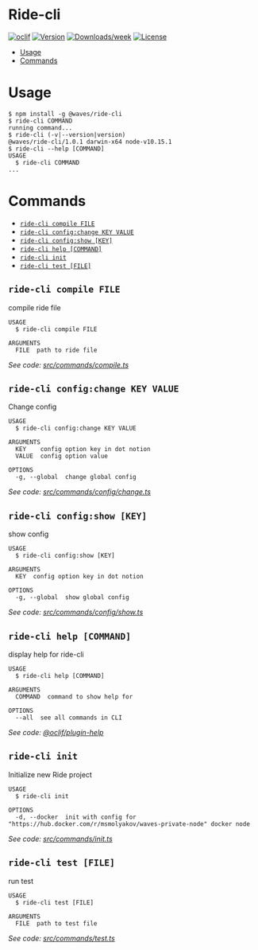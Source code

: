 Ride-cli
=========



[![oclif](https://img.shields.io/badge/cli-oclif-brightgreen.svg)](https://oclif.io)
[![Version](https://img.shields.io/npm/v/@waves/ride-cli.svg)](https://npmjs.org/package/@waves/ride-cli)
[![Downloads/week](https://img.shields.io/npm/dw/@waves/ride-cli.svg)](https://npmjs.org/package/@waves/ride-cli)
[![License](https://img.shields.io/npm/l/@waves/ride-cli.svg)](https://github.com/wavesplatform/ride-cli/blob/master/package.json)

<!-- toc -->
* [Usage](#usage)
* [Commands](#commands)
<!-- tocstop -->
# Usage
<!-- usage -->
```sh-session
$ npm install -g @waves/ride-cli
$ ride-cli COMMAND
running command...
$ ride-cli (-v|--version|version)
@waves/ride-cli/1.0.1 darwin-x64 node-v10.15.1
$ ride-cli --help [COMMAND]
USAGE
  $ ride-cli COMMAND
...
```
<!-- usagestop -->
# Commands
<!-- commands -->
* [`ride-cli compile FILE`](#ride-cli-compile-file)
* [`ride-cli config:change KEY VALUE`](#ride-cli-configchange-key-value)
* [`ride-cli config:show [KEY]`](#ride-cli-configshow-key)
* [`ride-cli help [COMMAND]`](#ride-cli-help-command)
* [`ride-cli init`](#ride-cli-init)
* [`ride-cli test [FILE]`](#ride-cli-test-file)

## `ride-cli compile FILE`

compile ride file

```
USAGE
  $ ride-cli compile FILE

ARGUMENTS
  FILE  path to ride file
```

_See code: [src/commands/compile.ts](https://github.com/wavesplatform/ride-cli/blob/v1.0.1/src/commands/compile.ts)_

## `ride-cli config:change KEY VALUE`

Change config

```
USAGE
  $ ride-cli config:change KEY VALUE

ARGUMENTS
  KEY    config option key in dot notion
  VALUE  config option value

OPTIONS
  -g, --global  change global config
```

_See code: [src/commands/config/change.ts](https://github.com/wavesplatform/ride-cli/blob/v1.0.1/src/commands/config/change.ts)_

## `ride-cli config:show [KEY]`

show config

```
USAGE
  $ ride-cli config:show [KEY]

ARGUMENTS
  KEY  config option key in dot notion

OPTIONS
  -g, --global  show global config
```

_See code: [src/commands/config/show.ts](https://github.com/wavesplatform/ride-cli/blob/v1.0.1/src/commands/config/show.ts)_

## `ride-cli help [COMMAND]`

display help for ride-cli

```
USAGE
  $ ride-cli help [COMMAND]

ARGUMENTS
  COMMAND  command to show help for

OPTIONS
  --all  see all commands in CLI
```

_See code: [@oclif/plugin-help](https://github.com/oclif/plugin-help/blob/v2.1.6/src/commands/help.ts)_

## `ride-cli init`

Initialize new Ride project

```
USAGE
  $ ride-cli init

OPTIONS
  -d, --docker  init with config for "https://hub.docker.com/r/msmolyakov/waves-private-node" docker node
```

_See code: [src/commands/init.ts](https://github.com/wavesplatform/ride-cli/blob/v1.0.1/src/commands/init.ts)_

## `ride-cli test [FILE]`

run test

```
USAGE
  $ ride-cli test [FILE]

ARGUMENTS
  FILE  path to test file
```

_See code: [src/commands/test.ts](https://github.com/wavesplatform/ride-cli/blob/v1.0.1/src/commands/test.ts)_
<!-- commandsstop -->

